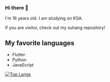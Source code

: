 ### Hi there 👋

I'm 16 years old.
I am studying on KSA.

If you are visitor, check out my suhang repository!

## My favorite languages
 - Flutter
 - Python
 - JavaScript

[![Top Langs](https://github-readme-stats.vercel.app/api/top-langs/?username=sbjeon08&theme=radical)](https://github.com/anuraghazra/github-readme-stats)

<!--
**sbjeon08/sbjeon08** is a ✨ _special_ ✨ repository because its `README.md` (this file) appears on your GitHub profile.

Here are some ideas to get you started:

- 🔭 I’m currently working on ...
- 🌱 I’m currently learning ...
- 👯 I’m looking to collaborate on ...
- 🤔 I’m looking for help with ...
- 💬 Ask me about ...
- 📫 How to reach me: ...
- 😄 Pronouns: ...
- ⚡ Fun fact: ...
-->
